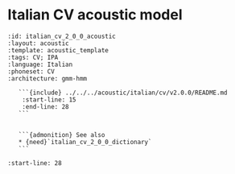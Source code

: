 
# Italian CV acoustic model

``````{acoustic} Italian CV acoustic model
:id: italian_cv_2_0_0_acoustic
:layout: acoustic
:template: acoustic_template
:tags: CV; IPA
:language: Italian
:phoneset: CV
:architecture: gmm-hmm

   ```{include} ../../../acoustic/italian/cv/v2.0.0/README.md
    :start-line: 15
    :end-line: 28
   ```


   ```{admonition} See also
   * {need}`italian_cv_2_0_0_dictionary`
   ```
``````

```{include} ../../../acoustic/italian/cv/v2.0.0/README.md
:start-line: 28
```
